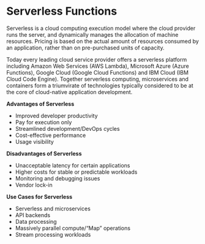 # Serverless Functions

Serverless is a cloud computing execution model where the cloud provider runs the server, and dynamically manages the allocation of machine resources. Pricing is based on the actual amount of resources consumed by an application, rather than on pre-purchased units of capacity.

Today every leading cloud service provider offers a serverless platform including Amazon Web Services (AWS Lambda), Microsoft Azure (Azure Functions), Google Cloud (Google Cloud Functions) and IBM Cloud (IBM Cloud Code Engine). Together serverless computing, microservices and containers form a triumvirate of technologies typically considered to be at the core of cloud-native application development.

**Advantages of Serverless**

* Improved developer productivity
* Pay for execution only
* Streamlined development/DevOps cycles
* Cost-effective performance
* Usage visibility

**Disadvantages of Serverless**

* Unacceptable latency for certain applications
* Higher costs for stable or predictable workloads
* Monitoring and debugging issues
* Vendor lock-in

**Use Cases for Serverless**

* Serverless and microservices
* API backends
* Data processing
* Massively parallel compute/“Map” operations
* Stream processing workloads
